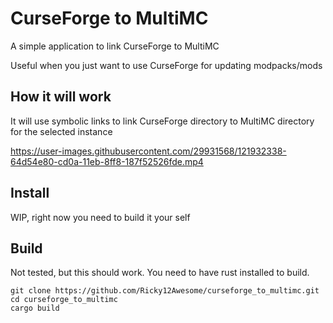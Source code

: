 # CurseForge to MultiMC

A simple application to link CurseForge to MultiMC 

Useful when you just want to use CurseForge for updating modpacks/mods

How it will work
----------------
It will use symbolic links to link CurseForge directory to MultiMC directory
for the selected instance

https://user-images.githubusercontent.com/29931568/121932338-64d54e80-cd0a-11eb-8ff8-187f52526fde.mp4

Install
-------
WIP, right now you need to build it your self

Build
-----
Not tested, but this should work.
You need to have rust installed to build.
```
git clone https://github.com/Ricky12Awesome/curseforge_to_multimc.git
cd curseforge_to_multimc
cargo build
```
